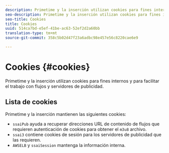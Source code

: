 ```yaml
---
description: Primetime y la inserción utilizan cookies para fines internos y para facilitar el trabajo con flujos y servidores de publicidad.
seo-description: Primetime y la inserción utilizan cookies para fines internos y para facilitar el trabajo con flujos y servidores de publicidad.
seo-title: Cookies
title: Cookies
uuid: 514ca7bd-e5ef-41be-ac63-52ef2d2a60bb
translation-type: tm+mt
source-git-commit: 358c5b02d47f23a6adbc98e457e56c8220cae6e9

---
```



# Cookies {#cookies}

Primetime y la inserción utilizan cookies para fines internos y para facilitar el trabajo con flujos y servidores de publicidad.

## Lista de cookies

Primetime y la inserción mantienen las siguientes cookies:

* `ssaiPub` ayuda a recuperar direcciones URL de contenido de flujos que requieren autenticación de cookies para obtener el `m3u8` archivo.
* `ssai3` contiene cookies de sesión para los servidores de publicidad que las requieren.
* `AWSELB` y `ssaiSession` mantenga la información interna.